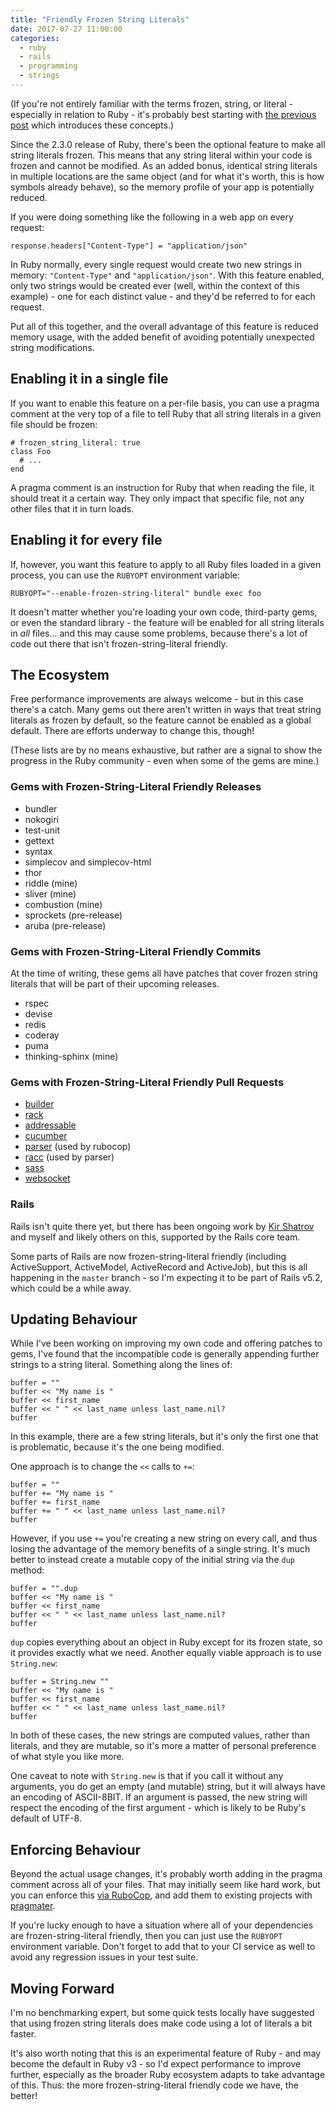 ```yaml
---
title: "Friendly Frozen String Literals"
date: 2017-07-27 11:00:00
categories:
  - ruby
  - rails
  - programming
  - strings
---
```


(If you're not entirely familiar with the terms frozen, string, or literal - especially in relation to Ruby - it's probably best starting with [the previous post](/2017/07/27/an-introduction-to-frozen-string-literals.html) which introduces these concepts.)

Since the 2.3.0 release of Ruby, there's been the optional feature to make all string literals frozen. This means that any string literal within your code is frozen and cannot be modified. As an added bonus, identical string literals in multiple locations are the same object (and for what it's worth, this is how symbols already behave), so the memory profile of your app is potentially reduced.

If you were doing something like the following in a web app on every request:

    response.headers["Content-Type"] = "application/json"

In Ruby normally, every single request would create two new strings in memory: `"Content-Type"` and `"application/json"`. With this feature enabled, only two strings would be created ever (well, within the context of this example) - one for each distinct value - and they'd be referred to for each request.

Put all of this together, and the overall advantage of this feature is reduced memory usage, with the added benefit of avoiding potentially unexpected string modifications.

## Enabling it in a single file

If you want to enable this feature on a per-file basis, you can use a pragma comment at the very top of a file to tell Ruby that all string literals in a given file should be frozen:

    # frozen_string_literal: true
    class Foo
      # ...
    end

A pragma comment is an instruction for Ruby that when reading the file, it should treat it a certain way. They only impact that specific file, not any other files that it in turn loads.

## Enabling it for every file

If, however, you want this feature to apply to all Ruby files loaded in a given process, you can use the `RUBYOPT` environment variable:

    RUBYOPT="--enable-frozen-string-literal" bundle exec foo

It doesn't matter whether you're loading your own code, third-party gems, or even the standard library - the feature will be enabled for all string literals in _all_ files... and this may cause some problems, because there's a lot of code out there that isn't frozen-string-literal friendly.

## The Ecosystem

Free performance improvements are always welcome - but in this case there's a catch. Many gems out there aren't written in ways that treat string literals as frozen by default, so the feature cannot be enabled as a global default. There are efforts underway to change this, though!

(These lists are by no means exhaustive, but rather are a signal to show the progress in the Ruby community - even when some of the gems are mine.)

### Gems with Frozen-String-Literal Friendly Releases

* bundler
* nokogiri
* test-unit
* gettext
* syntax
* simplecov and simplecov-html
* thor
* riddle (mine)
* sliver (mine)
* combustion (mine)
* sprockets (pre-release)
* aruba (pre-release)

### Gems with Frozen-String-Literal Friendly Commits

At the time of writing, these gems all have patches that cover frozen string literals that will be part of their upcoming releases.

* rspec
* devise
* redis
* coderay
* puma
* thinking-sphinx (mine)

### Gems with Frozen-String-Literal Friendly Pull Requests

* [builder](https://github.com/tenderlove/builder/pull/6)
* [rack](https://github.com/rack/rack/pull/1182)
* [addressable](https://github.com/sporkmonger/addressable/pull/260)
* [cucumber](https://github.com/cucumber/cucumber-ruby/pull/1136)
* [parser](https://github.com/whitequark/parser/pull/354) (used by rubocop)
* [racc](https://github.com/tenderlove/racc/pull/80) (used by parser)
* [sass](https://github.com/sass/sass/pull/2352)
* [websocket](https://github.com/imanel/websocket-ruby/pull/30)

### Rails

Rails isn't quite there yet, but there has been ongoing work by [Kir Shatrov](https://github.com/kirs) and myself and likely others on this, supported by the Rails core team.

Some parts of Rails are now frozen-string-literal friendly (including ActiveSupport, ActiveModel, ActiveRecord and ActiveJob), but this is all happening in the `master` branch - so I'm expecting it to be part of Rails v5.2, which could be a while away.

## Updating Behaviour

While I've been working on improving my own code and offering patches to gems, I've found that the incompatible code is generally appending further strings to a string literal. Something along the lines of:

    buffer = ""
    buffer << "My name is "
    buffer << first_name
    buffer << " " << last_name unless last_name.nil?
    buffer

In this example, there are a few string literals, but it's only the first one that is problematic, because it's the one being modified.

One approach is to change the `<<` calls to `+=`:

    buffer = ""
    buffer += "My name is "
    buffer += first_name
    buffer += " " << last_name unless last_name.nil?
    buffer

However, if you use `+=` you're creating a new string on every call, and thus losing the advantage of the memory benefits of a single string. It's much better to instead create a mutable copy of the initial string via the `dup` method:

    buffer = "".dup
    buffer << "My name is "
    buffer << first_name
    buffer << " " << last_name unless last_name.nil?
    buffer

`dup` copies everything about an object in Ruby except for its frozen state, so it provides exactly what we need. Another equally viable approach is to use `String.new`:

    buffer = String.new ""
    buffer << "My name is "
    buffer << first_name
    buffer << " " << last_name unless last_name.nil?
    buffer

In both of these cases, the new strings are computed values, rather than literals, and they are mutable, so it's more a matter of personal preference of what style you like more.

One caveat to note with `String.new` is that if you call it without any arguments, you do get an empty (and mutable) string, but it will always have an encoding of ASCII-8BIT. If an argument is passed, the new string will respect the encoding of the first argument - which is likely to be Ruby's default of UTF-8.

## Enforcing Behaviour

Beyond the actual usage changes, it's probably worth adding in the pragma comment across all of your files. That may initially seem like hard work, but you can enforce this [via RuboCop](http://rubocop.readthedocs.io/en/latest/cops_style/#stylefrozenstringliteralcomment), and add them to existing projects with [pragmater](https://github.com/bkuhlmann/pragmater).

If you're lucky enough to have a situation where all of your dependencies are frozen-string-literal friendly, then you can just use the `RUBYOPT` environment variable. Don't forget to add that to your CI service as well to avoid any regression issues in your test suite.

## Moving Forward

I'm no benchmarking expert, but some quick tests locally have suggested that using frozen string literals does make code using a lot of literals a bit faster.

It's also worth noting that this is an experimental feature of Ruby - and may become the default in Ruby v3 - so I'd expect performance to improve further, especially as the broader Ruby ecosystem adapts to take advantage of this. Thus: the more frozen-string-literal friendly code we have, the better!
